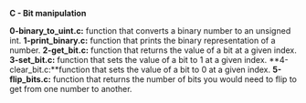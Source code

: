 **C - Bit manipulation**

**0-binary_to_uint.c:** function that converts a binary number to an unsigned int.
**1-print_binary.c:** function that prints the binary representation of a number.
**2-get_bit.c:** function that returns the value of a bit at a given index.
**3-set_bit.c:** function that sets the value of a bit to 1 at a given index.
**4-clear_bit.c:**function that sets the value of a bit to 0 at a given index.
**5-flip_bits.c:** function that returns the number of bits you would need to flip to get from one number to another.